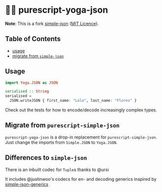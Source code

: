 # 🐏👑 purescript-yoga-json

**Note**: This is a fork [simple-json](https://github.com/justinwoo/purescript-simple-json) ([MIT Licence](./LICENSE/simple-json.LICENSE)).

## Table of Contents
* [usage](#usage)
* [migrate from `simple-json`](#migrate-from-purescript-simple-json)

## Usage

```purescript
import Yoga.JSON as JSON

serialised :: String
serialised =
  JSON.writeJSON { first_name: "Lola", last_name: "Flores" }
```

Check out the tests for how to encode/decode increasingly complex types.

## Migrate from `purescript-simple-json`

`purescript-yoga-json` is a drop-in replacement for `purescript-simple-json`. Just change the imports from `Simple.JSON` to `Yoga.JSON`.

## Differences to `simple-json`

There is an inbuilt codec for `Tuple`s thanks to @ursi

It includes @justinwoo's codecs for en- and decoding generics inspired by
[simple-json-generics](https://github.com/justinwoo/purescript-simple-json-generics)
